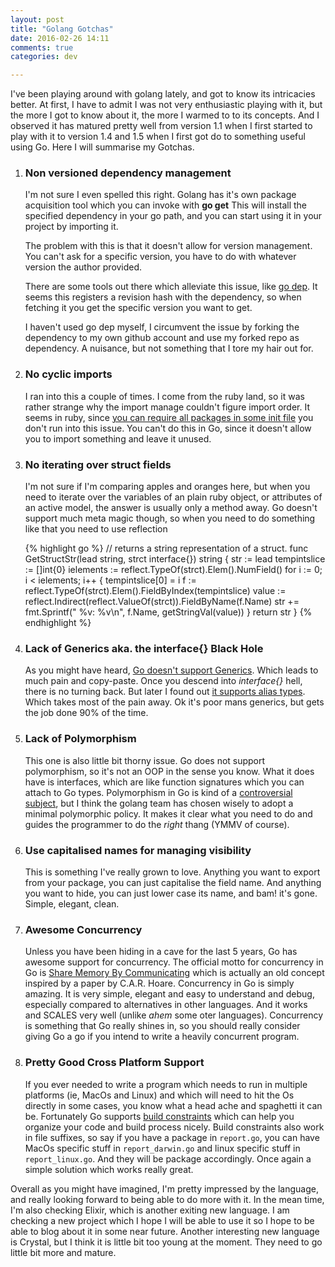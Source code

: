 ```yaml
---
layout: post
title: "Golang Gotchas"
date: 2016-02-26 14:11
comments: true
categories: dev

---
```


I've been playing around with golang lately, and got to know its intricacies better.
At first, I have to admit I was not very enthusiastic playing with it, but the more I got to know about it, the more I warmed to to its concepts.
And I observed it has matured pretty well from version 1.1 when I first started to play with it to version 1.4 and 1.5 when I first got do to something useful using Go.
Here I will summarise my Gotchas.

1. ### Non versioned dependency management

    I'm not sure I even spelled this right. Golang has it's own package acquisition tool which you can invoke with __go get__
    This will install the specified dependency in your go path, and you can start using it in your project by importing it.

    The problem with this is that it doesn't allow for version management. You can't ask for a specific version, you have to do with
    whatever version the author provided.

    There are some tools out there which alleviate this issue, like [go dep](https://github.com/tools/godep). It seems this
    registers a revision hash with the dependency, so when fetching it you get the specific version you want to get.

    I haven't used go dep myself, I circumvent the issue by forking the dependency to my own github account and use my forked repo as dependency.
    A nuisance, but not something that I tore my hair out for.

2. ### No cyclic imports

    I ran into this a couple of times. I come from the ruby land, so it was rather strange why the import manage couldn't figure
    import order. It seems in ruby, since [you can require all packages in some init file](http://stackoverflow.com/a/396184/1125712)
    you don't run into this issue. You can't do this in Go, since it doesn't allow you to import something and leave it unused.

3. ### No iterating over struct fields

    I'm not sure if I'm comparing apples and oranges here, but when you need to iterate over the variables of an plain ruby object,
    or attributes of an active model, the answer is usually only a method away. Go doesn't support much meta magic though,
    so when you need to do something like that you need to use reflection

    {% highlight go %}
        // returns a string representation of a struct.
        func GetStructStr(lead string, strct interface{}) string {
            str := lead
            tempintslice := []int{0}
            ielements := reflect.TypeOf(strct).Elem().NumField()
            for i := 0; i < ielements; i++ {
                tempintslice[0] = i
                f := reflect.TypeOf(strct).Elem().FieldByIndex(tempintslice)
                value := reflect.Indirect(reflect.ValueOf(strct)).FieldByName(f.Name)
                str += fmt.Sprintf(" %v: %v\n", f.Name, getStringVal(value))
            }
            return str
        }
    {% endhighlight %}

4. ### Lack of Generics aka. the interface{} Black Hole

    As you might have heard, [Go doesn't support Generics](http://yager.io/programming/go.html). Which leads to much pain and copy-paste.
    Once you descend into _interface{}_ hell, there is no turning back. But later I found out [it supports alias types](http://blog.jonathanoliver.com/golang-has-generics/).
    Which takes most of the pain away. Ok it's poor mans generics, but gets the job done 90% of the time.

5. ### Lack of Polymorphism

    This one is also little bit thorny issue. Go does not support polymorphism, so it's not an OOP in the sense you know.
    What it does have is interfaces, which are like function signatures which you can attach to Go types.
    Polymorphism in Go is kind of a [controversial subject](https://www.reddit.com/r/golang/comments/vldyv/less_is_exponentially_more_rob_pike_on_the),
    but I think the golang team has chosen wisely to adopt a minimal polymorphic policy. It makes it clear what you need to do
    and guides the programmer to do the _right_ thang (YMMV of course).

6. ### Use capitalised names for managing visibility

    This is something I've really grown to love. Anything you want to export from your package, you can just capitalise the field name.
    And anything you want to hide, you can just lower case its name, and bam! it's gone. Simple, elegant, clean.

7. ### Awesome Concurrency

    Unless you have been hiding in a cave for the last 5 years, Go has awesome support for concurrency.
    The official motto for concurrency in Go is [Share Memory By Communicating](https://blog.golang.org/share-memory-by-communicating) which
    is actually an old concept inspired by a paper by C.A.R. Hoare. Concurrency in Go is simply amazing.
    It is very simple, elegant and easy to understand and debug, especially compared to alternatives in other languages.
    And it works and SCALES very well (unlike *ahem* some oter languages). Concurrency is something
    that Go really shines in, so you should really consider giving Go a go if you intend to write a
    heavily concurrent program.

8. ### Pretty Good Cross Platform Support

    If you ever needed to write a program which needs to run in multiple platforms (ie, MacOs and Linux) and
    which will need to hit the Os directly in some cases, you know what a head ache and spaghetti it can be.
    Fortunately Go supports [build constraints](https://golang.org/pkg/go/build/) which can help you organize
    your code and build process nicely. Build constraints also work in file suffixes, so say if you have a
    package in `report.go`, you can have MacOs specific stuff in `report_darwin.go` and linux specific stuff in
    `report_linux.go`. And they will be package accordingly. Once again a simple solution which works really great.

Overall as you might have imagined, I'm pretty impressed by the language, and really looking forward to being able to do
more with it. In the mean time, I'm also checking Elixir, which is another exiting new language. I am checking a new
project which I hope I will be able to use it so I hope to be able to blog about it in some near future.
Another interesting new language is Crystal, but I think it is little bit too young at the moment.
They need to go little bit more and mature.
